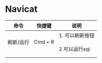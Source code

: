 # Navicat

| 命令      | 快捷键  | 说明                                     |
| --------- | ------- | ---------------------------------------- |
| 刷新/运行 | Cmd + R | 1. 可以刷新按钮<br /><br />2.可以运行sql |
|           |         |                                          |
|           |         |                                          |

